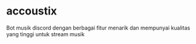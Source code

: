 # accoustix
Bot musik discord dengan berbagai fitur menarik dan mempunyai kualitas yang tinggi untuk stream musik
